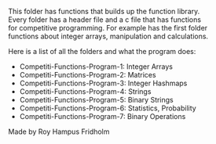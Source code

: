 
This folder has functions that builds up the function library.  
Every folder has a header file and a c file that has functions  
for competitive programming. For example has the first  folder  
functions about integer arrays, manipulation and calculations.

Here is a list of all the folders and what the  program  does:

* Competiti-Functions-Program-1: Integer Arrays
* Competiti-Functions-Program-2: Matrices
* Competiti-Functions-Program-3: Integer Hashmaps
* Competiti-Functions-Program-4: Strings
* Competiti-Functions-Program-5: Binary Strings
* Competiti-Functions-Program-6: Statistics, Probability
* Competiti-Functions-Program-7: Binary Operations

Made by Roy Hampus Fridholm
